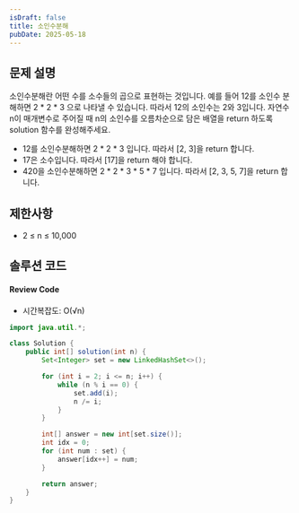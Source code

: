 ```yaml
---
isDraft: false
title: 소인수분해
pubDate: 2025-05-18
---
```


## 문제 설명

소인수분해란 어떤 수를 소수들의 곱으로 표현하는 것입니다.
예를 들어 12를 소인수 분해하면 2 * 2 * 3 으로 나타낼 수 있습니다.
따라서 12의 소인수는 2와 3입니다.
자연수 n이 매개변수로 주어질 때 n의 소인수를 오름차순으로 담은 배열을 return 하도록 solution 함수를 완성해주세요.

- 12를 소인수분해하면 2 * 2 * 3 입니다. 따라서 [2, 3]을 return 합니다.
- 17은 소수입니다. 따라서 [17]을 return 해야 합니다.
- 420을 소인수분해하면 2 * 2 * 3 * 5 * 7 입니다. 따라서 [2, 3, 5, 7]을 return 합니다.

## 제한사항

- 2 ≤ n ≤ 10,000

## 솔루션 코드

#### Review Code
- 시간복잡도: O(√n)
```java
import java.util.*;

class Solution {
    public int[] solution(int n) {
        Set<Integer> set = new LinkedHashSet<>();

        for (int i = 2; i <= n; i++) {
            while (n % i == 0) {
                set.add(i);
                n /= i;
            }
        }

        int[] answer = new int[set.size()];
        int idx = 0;
        for (int num : set) {
            answer[idx++] = num;
        }

        return answer;
    }
}

```
